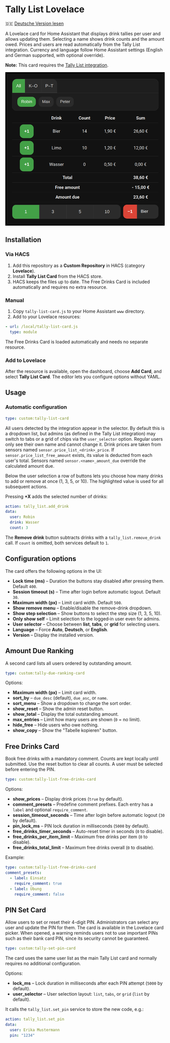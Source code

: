 # Tally List Lovelace

🇩🇪 [Deutsche Version lesen](README.de.md)

A Lovelace card for Home Assistant that displays drink tallies per user and allows updating them. Selecting a name shows drink counts and the amount owed. Prices and users are read automatically from the Tally List integration. Currency and language follow Home Assistant settings (English and German supported, with optional override).

**Note:** This card requires the [Tally List integration](https://github.com/Spider19996/ha-tally-list).
 
![Screenshot of the Tally List Card](images/image1.png)

## Installation

### Via HACS
1. Add this repository as a **Custom Repository** in HACS (category **Lovelace**). 
2. Install **Tally List Card** from the HACS store.
3. HACS keeps the files up to date. The Free Drinks Card is included automatically and requires no extra resource.

### Manual
1. Copy `tally-list-card.js` to your Home Assistant `www` directory.
2. Add to your Lovelace resources:
```yaml
- url: /local/tally-list-card.js
  type: module
```

The Free Drinks Card is loaded automatically and needs no separate resource.

### Add to Lovelace
After the resource is available, open the dashboard, choose **Add Card**, and select **Tally List Card**. The editor lets you configure options without YAML.

## Usage

### Automatic configuration
```yaml
type: custom:tally-list-card
```
All users detected by the integration appear in the selector. By default this is a dropdown list, but admins (as defined in the Tally List integration) may switch to tabs or a grid of chips via the `user_selector` option. Regular users only see their own name and cannot change it. Drink prices are taken from sensors named `sensor.price_list_<drink>_price`. If `sensor.price_list_free_amount` exists, its value is deducted from each user's total. Sensors named `sensor.<name>_amount_due` override the calculated amount due.

Below the user selection a row of buttons lets you choose how many drinks to add or remove at once (1, 3, 5, or 10). The highlighted value is used for all subsequent actions.

Pressing **+X** adds the selected number of drinks:

```yaml
action: tally_list.add_drink
data:
  user: Robin
  drink: Wasser
  count: 3
```

The **Remove drink** button subtracts drinks with a `tally_list.remove_drink` call. If `count` is omitted, both services default to `1`.

## Configuration options

The card offers the following options in the UI:

* **Lock time (ms)** – Duration the buttons stay disabled after pressing them. Default `400`.
* **Session timeout (s)** – Time after login before automatic logout. Default `30`.
* **Maximum width (px)** – Limit card width. Default `500`.
* **Show remove menu** – Enable/disable the remove-drink dropdown.
* **Show step selection** – Show buttons to select the step size (1, 3, 5, 10).
* **Only show self** – Limit selection to the logged‑in user even for admins.
* **User selector** – Choose between **list**, **tabs**, or **grid** for selecting users.
* **Language** – Force **Auto**, **Deutsch**, or **English**.
* **Version** – Display the installed version.

## Amount Due Ranking

A second card lists all users ordered by outstanding amount.

```yaml
type: custom:tally-due-ranking-card
```

Options:

* **Maximum width (px)** – Limit card width.
* **sort_by** – `due_desc` (default), `due_asc`, or `name`.
* **sort_menu** – Show a dropdown to change the sort order.
* **show_reset** – Show the admin reset button.
* **show_total** – Display the total outstanding amount.
* **max_entries** – Limit how many users are shown (`0` = no limit).
* **hide_free** – Hide users who owe nothing.
* **show_copy** – Show the "Tabelle kopieren" button.

## Free Drinks Card

Book free drinks with a mandatory comment. Counts are kept locally until submitted. Use the reset button to clear all counts. A user must be selected before entering the PIN.

```yaml
type: custom:tally-list-free-drinks-card
```

Options:

* **show_prices** – Display drink prices (`true` by default).
* **comment_presets** – Predefine comment prefixes. Each entry has a `label` and optional `require_comment`.
* **session_timeout_seconds** – Time after login before automatic logout (`30` by default).
* **pin_lock_ms** – PIN lock duration in milliseconds (`5000` by default).
* **free_drinks_timer_seconds** – Auto-reset timer in seconds (`0` to disable).
* **free_drinks_per_item_limit** – Maximum free drinks per item (`0` to disable).
* **free_drinks_total_limit** – Maximum free drinks overall (`0` to disable).

Example:

```yaml
type: custom:tally-list-free-drinks-card
comment_presets:
  - label: Einsatz
    require_comment: true
  - label: Übung
    require_comment: false
```


## PIN Set Card

Allow users to set or reset their 4-digit PIN. Administrators can select any user and update the PIN for them. The card is available in the Lovelace card picker.
When opened, a warning reminds users not to use important PINs such as their bank card PIN, since its security cannot be guaranteed.

```yaml
type: custom:tally-set-pin-card
```

The card uses the same user list as the main Tally List card and normally requires no additional configuration.

Options:

* **lock_ms** – Lock duration in milliseconds after each PIN attempt (`5000` by default).
* **user_selector** – User selection layout: `list`, `tabs`, or `grid` (`list` by default).

It calls the `tally_list.set_pin` service to store the new code, e.g.:

```yaml
action: tally_list.set_pin
data:
  user: Erika Mustermann
  pin: "1234"
```


